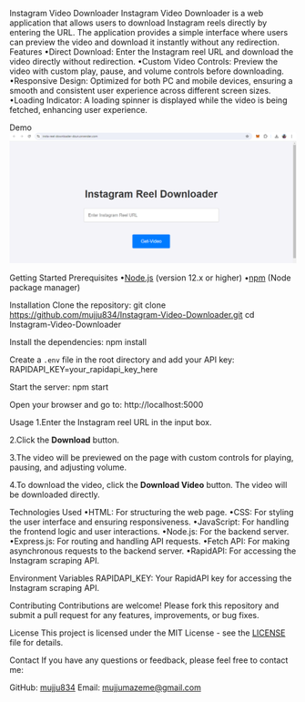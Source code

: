 Instagram Video Downloader
Instagram Video Downloader is a web application that allows users to download Instagram reels directly by entering the URL. The application provides a simple interface where users can preview the video and download it instantly without any redirection.
Features
•Direct Download: Enter the Instagram reel URL and download the video directly without redirection.
•Custom Video Controls: Preview the video with custom play, pause, and volume controls before downloading.
•Responsive Design: Optimized for both PC and mobile devices, ensuring a smooth and consistent user experience across different screen sizes.
•Loading Indicator: A loading spinner is displayed while the video is being fetched, enhancing user experience.

Demo
![Instagram Video Downloader Screenshot](./Insta-reel.png)

Getting Started
Prerequisites
•[Node.js](https://nodejs.org/) (version 12.x or higher)
•[npm](https://www.npmjs.com/) (Node package manager)

Installation
Clone the repository:
git clone https://github.com/mujju834/Instagram-Video-Downloader.git
cd Instagram-Video-Downloader

Install the dependencies:
npm install

Create a `.env` file in the root directory and add your API key:
RAPIDAPI_KEY=your_rapidapi_key_here

Start the server:
npm start

Open your browser and go to:
http://localhost:5000


Usage
1.Enter the Instagram reel URL in the input box.

2.Click the **Download** button.

3.The video will be previewed on the page with custom controls for playing, pausing, and adjusting volume.

4.To download the video, click the **Download Video** button. The video will be downloaded directly.


Technologies Used
•HTML: For structuring the web page.
•CSS: For styling the user interface and ensuring responsiveness.
•JavaScript: For handling the frontend logic and user interactions.
•Node.js: For the backend server.
•Express.js: For routing and handling API requests.
•Fetch API: For making asynchronous requests to the backend server.
•RapidAPI: For accessing the Instagram scraping API.


Environment Variables
RAPIDAPI_KEY: Your RapidAPI key for accessing the Instagram scraping API.


Contributing
Contributions are welcome! Please fork this repository and submit a pull request for any features, improvements, or bug fixes.


License
This project is licensed under the MIT License - see the [LICENSE](LICENSE) file for details.


Contact
If you have any questions or feedback, please feel free to contact me:

GitHub: [mujju834](https://github.com/mujju834)
Email: [mujjumazeme@gmail.com]( mujjumazeme@gmail.com)
